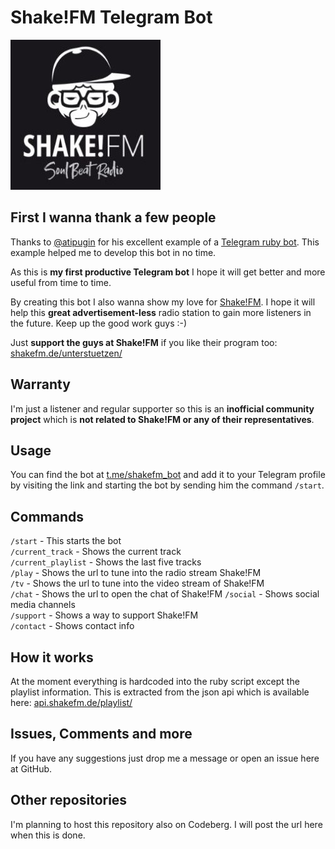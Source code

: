 # Shake!FM Telegram Bot

![](shakefm.jpg)

## First I wanna thank a few people

Thanks to [@atipugin](https://github.com/atipugin/) for his excellent example of a [Telegram ruby bot](https://github.com/atipugin/telegram-bot-ruby/blob/master/examples/bot.rb). This example helped me to develop this bot in no time.

As this is **my first productive Telegram bot** I hope it will get better and more useful from time to time.

By creating this bot I also wanna show my love for [Shake!FM](https://www.shake.fm/). I hope it will help this **great advertisement-less** radio station to gain more listeners in the future. Keep up the good work guys :-)

Just **support the guys at Shake!FM** if you like their program too: [shakefm.de/unterstuetzen/](https://www.shakefm.de/unterstuetzen/)

## Warranty

I'm just a listener and regular supporter so this is an **inofficial community project** which is **not related to Shake!FM or any of their representatives**.

## Usage

You can find the bot at [t.me/shakefm_bot](https://t.me/shakefm_bot) and add it to your Telegram profile by visiting the link and starting the bot by sending him the command `/start`.

## Commands

`/start` - This starts the bot  
`/current_track` - Shows the current track  
`/current_playlist` - Shows the last five tracks  
`/play` - Shows the url to tune into the radio stream Shake!FM  
`/tv` - Shows the url to tune into the video stream of Shake!FM  
`/chat` - Shows the url to open the chat of Shake!FM
`/social` - Shows social media channels  
`/support` - Shows a way to support Shake!FM  
`/contact` - Shows contact info  

## How it works

At the moment everything is hardcoded into the ruby script except the playlist information. This is extracted from the json api which is available here: [api.shakefm.de/playlist/](https://api.shakefm.de/playlist/)

## Issues, Comments and more

If you have any suggestions just drop me a message or open an issue here at GitHub.

## Other repositories

I'm planning to host this repository also on Codeberg. I will post the url here when this is done.
